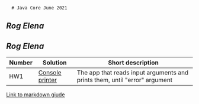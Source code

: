       # Java Core June 2021

## *Rog Elena*
## *Rog Elena*

| Number | Solution  | Short description
| --- | --- | --- |
| HW1 | [Console printer](https://github.com/RogElena/Java_Core_June_2021/tree/feature/RogElena/src/main/java/homework_1) | The app that reads input arguments and prints them, until "error" argument |

[Link to markdown giude](https://github.com/adam-p/markdown-here/wiki/Markdown-Cheatsheet)
  
